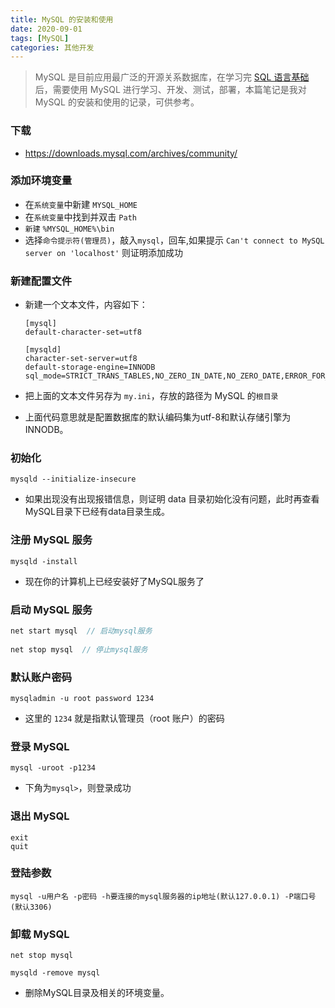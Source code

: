 ```yaml
---
title: MySQL 的安装和使用
date: 2020-09-01
tags: [MySQL]
categories: 其他开发
---
```


> MySQL 是目前应用最广泛的开源关系数据库，在学习完 [SQL 语言基础](/SQL基础)后，需要使用 MySQL 进行学习、开发、测试，部署，本篇笔记是我对 MySQL 的安装和使用的记录，可供参考。

### 下载

- https://downloads.mysql.com/archives/community/

### 添加环境变量

- 在`系统变量`中新建 `MYSQL_HOME`
- 在`系统变量`中找到并双击 `Path`
- `新建` `%MYSQL_HOME%\bin`
- 选择`命令提示符(管理员)`，敲入`mysql`，回车,如果提示 `Can't connect to MySQL server on 'localhost'` 则证明添加成功

### 新建配置文件

- 新建一个文本文件，内容如下：

    ```properties
    [mysql]
    default-character-set=utf8
    
    [mysqld]
    character-set-server=utf8
    default-storage-engine=INNODB
    sql_mode=STRICT_TRANS_TABLES,NO_ZERO_IN_DATE,NO_ZERO_DATE,ERROR_FOR_DIVISION_BY_ZERO,NO_AUTO_CREATE_USER,NO_ENGINE_SUBSTITUTION
    ```

- 把上面的文本文件另存为 `my.ini`，存放的路径为 MySQL 的`根目录`
- 上面代码意思就是配置数据库的默认编码集为utf-8和默认存储引擎为INNODB。

### 初始化

```
mysqld --initialize-insecure
```

- 如果出现没有出现报错信息，则证明 data 目录初始化没有问题，此时再查看MySQL目录下已经有data目录生成。


### 注册 MySQL 服务

```
mysqld -install
```

- 现在你的计算机上已经安装好了MySQL服务了

### 启动 MySQL 服务

```java
net start mysql  // 启动mysql服务
    
net stop mysql  // 停止mysql服务
```

### 默认账户密码

```
mysqladmin -u root password 1234
```

- 这里的 `1234` 就是指默认管理员（root 账户）的密码


### 登录 MySQL

```
mysql -uroot -p1234
```

- 下角为`mysql>`，则登录成功


### 退出 MySQL

```
exit
quit
```

### 登陆参数

```
mysql -u用户名 -p密码 -h要连接的mysql服务器的ip地址(默认127.0.0.1) -P端口号(默认3306)
```

### 卸载 MySQL

```
net stop mysql

mysqld -remove mysql
```

- 删除MySQL目录及相关的环境变量。